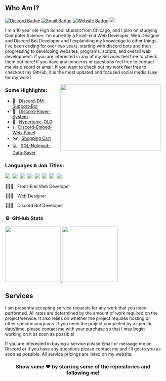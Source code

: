 ## Who Am I?

[![Discord Badge](https://img.shields.io/badge/-Discord-000000?style=flat-square&logo=Discord&logoColor=blue)](https://discord.com/channels/@me/642805037101219871)
[![Email Badge](https://img.shields.io/badge/-Email-000000?style=flat-square&logo=Gmail&logoColor=blue)](mailto:neoptunium@gmail.com)
[![Website Badge](https://img.shields.io/badge/Website-000000?style=flat-square&logo=google-chrome&logoColor=blue)](https://neoptunium.com/)
![](https://komarev.com/ghpvc/?username=Neoptunium&label=Views&color=blue&style=plastic) 

I'm a 16 year old High School student from Chicago, and I plan on studying Computer Science. I'm currently a Front-End Web Developer, Web Designer and Discord Bot Developer and I explanding my knowledge to other things. I've been coding for over two years, starting with discord bots and then progressing to developing websites, programs, scripts, and overall web development. If you are interested in any of my Services feel free to check them out here! If you have any concerns or questions feel free to contact me via discord or email. If you want to check out my work feel free to checkout my GitHub, it is the most updated and focused social media I use for my work!

<img align="right" height="215" width="325" alt="" src="https://cdn.discordapp.com/attachments/708353767233552498/929601590418087966/banner2.gif" />


### Some Highlights:

- 📌 &nbsp; [Discord-DM-Support-Bot](https://github.com/Neoptunium/Discord-DM-Support-Bot)
- 🚀 &nbsp; [Discord-Pager-System](https://github.com/Neoptunium/Discord-Pager-System)
- 🏫 &nbsp; [Hypertonic-OLD](https://github.com/Neoptunium/Hypertonic-OLD)
- 🌀 &nbsp; [Discord-Embed-Web-Panel](https://github.com/Neoptunium/Discord-Embed-Web-Panel)
- 👓 &nbsp; [Shopping Cart](https://github.com/Neoptunium/Shopping-Cart)
- 💻 &nbsp; [SQL-Notepad-Data-Saver](https://github.com/Neoptunium/SQL-Notepad-Data-Saver)

### Languages & Job Titles:


![](https://img.shields.io/badge/HTML5-000000?style=for-the-badge&logo=html5&logoColor=orange)&nbsp;
![](https://img.shields.io/badge/CSS3-000000?style=for-the-badge&logo=css3&logoColor=blue)&nbsp;
![](https://img.shields.io/badge/SASS-000000?style=for-the-badge&logo=sass&logoColor=pink)&nbsp;
![](https://img.shields.io/badge/JavaScript-000000?style=for-the-badge&logo=javascript&logoColor=yellow)&nbsp;
![](https://img.shields.io/badge/jQuery-000000?style=for-the-badge&logo=jquery&logoColor=yellow)&nbsp;
![](https://img.shields.io/badge/EJS-000000?style=for-the-badge&logo=javascript&logoColor=green)&nbsp;
![](https://img.shields.io/badge/Node.js-000000?style=for-the-badge&logo=node.js&logoColor=green)&nbsp;
![](https://img.shields.io/badge/SQL-000000?style=for-the-badge&logo=mysql&logoColor=yellow)&nbsp;

👨🏼‍💻 &nbsp; Front-End Web Developer

👨🏼‍💻 &nbsp; Web Designer

👨🏼‍💻 &nbsp; Discord Bot Developer


### ⚙️ &nbsp;GitHub Stats

<p align="left">
<a href="https://github.com/Neoptunium">
  <img height="180em" src="https://github-readme-stats-eight-theta.vercel.app/api?username=Neoptunium&show_icons=true&theme=react&include_all_commits=true&count_private=true"/>
  <img height="180em" src="https://github-readme-stats-eight-theta.vercel.app/api/top-langs/?username=Neoptunium&layout=compact&langs_count=8&theme=react"/>
</a>
</p>


## Services
I am presently accepting service requests for any work that you need performed. All rates are determined by the amount of work required on the project/service. It also relies on whether the project requires hosting or other specific programs. If you need the project completed by a specific date/time, please contact me with your purchase so that I may begin working on it as soon as possible!

If you are interested in buying a service please Email or message me on Discord or if you have any questions please contact me and I'll get to you as soon as possible. All service pricings are listed on my website.


<h3 align=center>Show some ❤️ by starring some of the repositories and following me!</h3>

